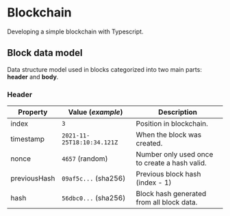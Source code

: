 # Blockchain

Developing a simple blockchain with Typescript.

## Block data model

Data structure model used in blocks categorized into two main parts: **header** and **body**.

### Header
| Property     | Value (*example*)             | Description                                  |
|--------------|-------------------------------|----------------------------------------------|
| index        | `3`                           | Position in blockchain.                      |
| timestamp    | `2021-11-25T18:10:34.121Z`    | When the block was created.                  |
| nonce        | `4657` (random)               | Number only used once to create a hash valid.|
| previousHash | `09af5c...` (sha256)          | Previous block hash (index - 1)              |
| hash         | `56dbc0...` (sha256)          | Block hash generated from all block data.    |